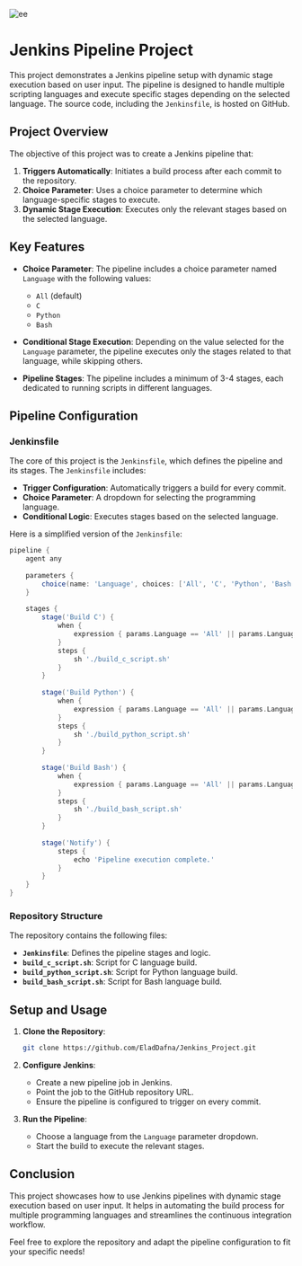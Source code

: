 ![ee](https://github.com/user-attachments/assets/7b946d15-a65c-4520-ba28-00edd997c63f)



# Jenkins Pipeline Project

This project demonstrates a Jenkins pipeline setup with dynamic stage execution based on user input. The pipeline is designed to handle multiple scripting languages and execute specific stages depending on the selected language. The source code, including the `Jenkinsfile`, is hosted on GitHub.

## Project Overview

The objective of this project was to create a Jenkins pipeline that:
1. **Triggers Automatically**: Initiates a build process after each commit to the repository.
2. **Choice Parameter**: Uses a choice parameter to determine which language-specific stages to execute.
3. **Dynamic Stage Execution**: Executes only the relevant stages based on the selected language.

## Key Features

- **Choice Parameter**: The pipeline includes a choice parameter named `Language` with the following values:
  - `All` (default)
  - `C`
  - `Python`
  - `Bash`

- **Conditional Stage Execution**: Depending on the value selected for the `Language` parameter, the pipeline executes only the stages related to that language, while skipping others.

- **Pipeline Stages**: The pipeline includes a minimum of 3-4 stages, each dedicated to running scripts in different languages.

## Pipeline Configuration

### Jenkinsfile

The core of this project is the `Jenkinsfile`, which defines the pipeline and its stages. The `Jenkinsfile` includes:
- **Trigger Configuration**: Automatically triggers a build for every commit.
- **Choice Parameter**: A dropdown for selecting the programming language.
- **Conditional Logic**: Executes stages based on the selected language.

Here is a simplified version of the `Jenkinsfile`:

```groovy
pipeline {
    agent any
    
    parameters {
        choice(name: 'Language', choices: ['All', 'C', 'Python', 'Bash'], description: 'Select the language to execute.')
    }
    
    stages {
        stage('Build C') {
            when {
                expression { params.Language == 'All' || params.Language == 'C' }
            }
            steps {
                sh './build_c_script.sh'
            }
        }
        
        stage('Build Python') {
            when {
                expression { params.Language == 'All' || params.Language == 'Python' }
            }
            steps {
                sh './build_python_script.sh'
            }
        }
        
        stage('Build Bash') {
            when {
                expression { params.Language == 'All' || params.Language == 'Bash' }
            }
            steps {
                sh './build_bash_script.sh'
            }
        }
        
        stage('Notify') {
            steps {
                echo 'Pipeline execution complete.'
            }
        }
    }
}
```

### Repository Structure

The repository contains the following files:

- **`Jenkinsfile`**: Defines the pipeline stages and logic.
- **`build_c_script.sh`**: Script for C language build.
- **`build_python_script.sh`**: Script for Python language build.
- **`build_bash_script.sh`**: Script for Bash language build.

## Setup and Usage

1. **Clone the Repository**:
   ```bash
   git clone https://github.com/EladDafna/Jenkins_Project.git
   ```
   
2. **Configure Jenkins**:
   - Create a new pipeline job in Jenkins.
   - Point the job to the GitHub repository URL.
   - Ensure the pipeline is configured to trigger on every commit.

3. **Run the Pipeline**:
   - Choose a language from the `Language` parameter dropdown.
   - Start the build to execute the relevant stages.

## Conclusion

This project showcases how to use Jenkins pipelines with dynamic stage execution based on user input. It helps in automating the build process for multiple programming languages and streamlines the continuous integration workflow.

Feel free to explore the repository and adapt the pipeline configuration to fit your specific needs!
